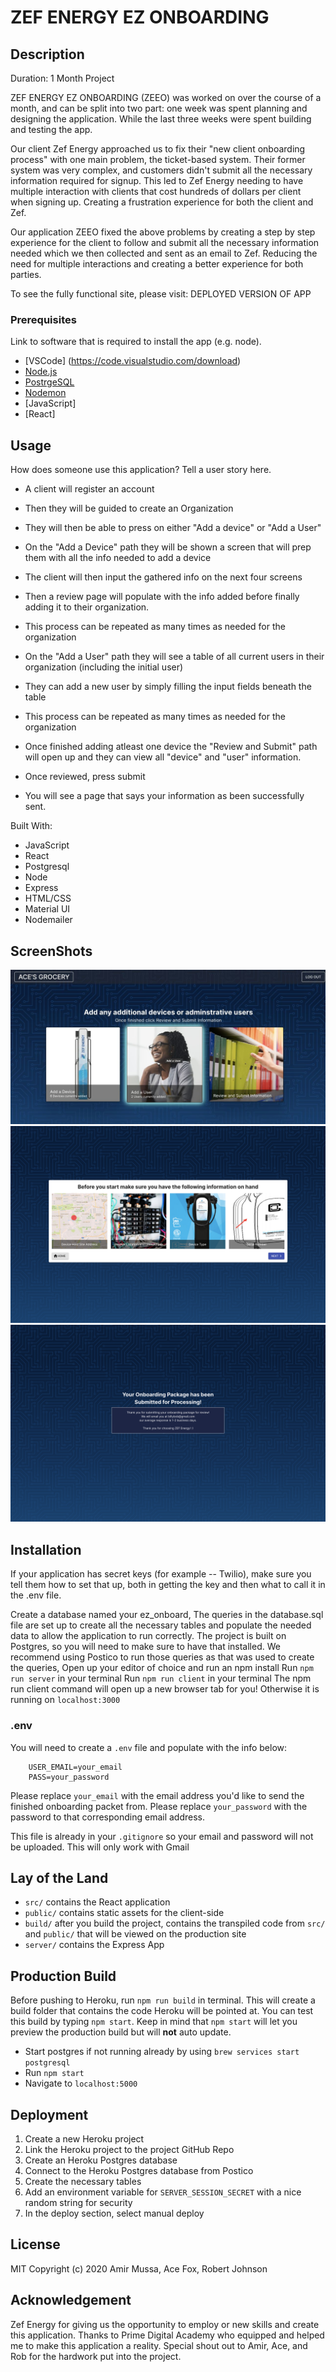 # ZEF ENERGY EZ ONBOARDING

## Description
Duration: 1 Month Project

ZEF ENERGY EZ ONBOARDING (ZEEO) was worked on over the course of a month, and can be split into two part: one week was spent planning and designing the application. While the last three weeks were spent building and testing the app. 

Our client Zef Energy approached us to fix their "new client onboarding process" with one main problem, the ticket-based system. Their former system was very complex, and customers didn't submit all the necessary information required for signup. This led to Zef Energy needing to have multiple interaction with clients that cost hundreds of dollars per client when signing up. Creating a frustration experience for both the client and Zef. 

Our application ZEEO fixed the above problems by creating a step by step experience for the client to follow and submit all the necessary information needed which we then collected and sent as an email to Zef. Reducing the need for multiple interactions and creating a better experience for both parties.

To see the fully functional site, please visit: DEPLOYED VERSION OF APP

### Prerequisites
Link to software that is required to install the app (e.g. node).

- [VSCode] (https://code.visualstudio.com/download)
- [Node.js](https://nodejs.org/en/)
- [PostrgeSQL](https://www.postgresql.org/)
- [Nodemon](https://nodemon.io/)
- [JavaScript]
- [React]

## Usage
How does someone use this application? Tell a user story here.

- A client will register an account
- Then they will be guided to create an Organization
- They will then be able to press on either "Add a device" or "Add a User"

- On the "Add a Device" path they will be shown a screen that will prep them with all the info needed to add a device
- The client will then input the gathered info on the next four screens
- Then a review page will populate with the info added before finally adding it to their organization.
- This process can be repeated as many times as needed for the organization

- On the "Add a User" path they will see a table of all current users in their organization (including the initial user)
- They can add a new user by simply filling the input fields beneath the table
- This process can be repeated as many times as needed for the organization

- Once finished adding atleast one device the "Review and Submit" path will open up and they can view all "device" and "user" information.
- Once reviewed, press submit
- You will see a page that says your information as been successfully sent. 

Built With:
- JavaScript
- React
- Postgresql
- Node
- Express
- HTML/CSS
- Material UI
- Nodemailer

## ScreenShots

![HomeScreen](/images/homeScreen.jpeg)
![devicePrep](/images/devicePrep.png)
![reviewPage](/images/reviewPage.png)

## Installation
If your application has secret keys (for example -- Twilio), make sure you tell them how to set that up, both in getting the key and then what to call it in the .env file.

Create a database named your ez_onboard,
The queries in the database.sql file are set up to create all the necessary tables and populate the needed data to allow the application to run correctly. The project is built on Postgres, so you will need to make sure to have that installed. We recommend using Postico to run those queries as that was used to create the queries,
Open up your editor of choice and run an npm install
Run `npm run server` in your terminal
Run `npm run client` in your terminal
The npm run client command will open up a new browser tab for you!
Otherwise it is running on `localhost:3000`

### .env
You will need to create a `.env` file and populate with the info below: 
            
        USER_EMAIL=your_email
        PASS=your_password

Please replace `your_email` with the email address you'd like to send the finished onboarding packet from.
Please replace `your_password` with the password to that corresponding email address.

This file is already in your `.gitignore` so your email and password will not be uploaded.
This will only work with Gmail

## Lay of the Land

* `src/` contains the React application
* `public/` contains static assets for the client-side
* `build/` after you build the project, contains the transpiled code from `src/` and `public/` that will be viewed on the production site
* `server/` contains the Express App

## Production Build

Before pushing to Heroku, run `npm run build` in terminal. This will create a build folder that contains the code Heroku will be pointed at. You can test this build by typing `npm start`. Keep in mind that `npm start` will let you preview the production build but will **not** auto update.

* Start postgres if not running already by using `brew services start postgresql`
* Run `npm start`
* Navigate to `localhost:5000`

## Deployment

1. Create a new Heroku project
1. Link the Heroku project to the project GitHub Repo
1. Create an Heroku Postgres database
1. Connect to the Heroku Postgres database from Postico
1. Create the necessary tables
1. Add an environment variable for `SERVER_SESSION_SECRET` with a nice random string for security
1. In the deploy section, select manual deploy

## License
MIT Copyright (c) 2020 Amir Mussa, Ace Fox, Robert Johnson

## Acknowledgement
Zef Energy for giving us the opportunity to employ or new skills and create this application.
Thanks to Prime Digital Academy who equipped and helped me to make this application a reality. 
Special shout out to Amir, Ace, and Rob for the hardwork put into the project.